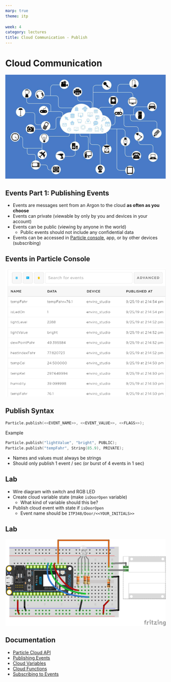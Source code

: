 ```yaml
---
marp: true
theme: itp

week: 4
category: lectures
title: Cloud Communication - Publish
---
```


<!-- headingDivider: 2 -->

# Cloud Communication
<img src="lecture_particle_cloud_publish.assets/iot_cloud.jpg" alt="iot_cloud" style="width:800px;" />



## Events Part 1: Publishing Events

* Events are messages sent from an Argon to the cloud **as often as you choose**
* Events can private (viewable by only by you and devices in your account) 
* Events can be public (viewing by anyone in the world)
  * Public events should not include any confidential data
* Events can be accessed in [Particle console]([https://console.particle.io/](https://console.particle.io/)), app, or by other devices (subscribing)

## Events in Particle Console

<img src="lecture_particle_cloud_publish.assets/1569446342143.png" alt="1569446342143" style="width:800px;" />



## Publish Syntax

```c++
Particle.publish(<<EVENT_NAME>>, <<EVENT_VALUE>>, <<FLAGS>>); 
```

Example

```c++
Particle.publish("lightValue", "bright", PUBLIC); 
Particle.publish("tempFahr", String(85.9), PRIVATE);
```

* Names and values must always be strings
* Should only publish 1 event / sec (or burst of 4 events in 1 sec)

## Lab

* Wire diagram with switch and RGB LED
* Create cloud variable state (make `isDoorOpen` variable)
  * What kind of variable should this be?
* Publish cloud event with state if `isDoorOpen`
  * Event name should be 
    `ITP348/Door/<<YOUR_INITIALS>>`

## Lab

<img src="lecture_particle_cloud_publish.assets/switch-magnetic-door_and_rgb_led_bb-1594972874666.png" style="width:600px;" />



## Documentation

* [Particle Cloud API](https://docs.particle.io/reference/device-os/firmware/argon/#cloud-functions)
* [Publishing Events](https://docs.particle.io/reference/device-os/firmware/argon/#particle-publish-)
* [Cloud Variables](https://docs.particle.io/reference/device-os/firmware/argon/#particle-variable-)
* [Cloud Functions](https://docs.particle.io/reference/device-os/firmware/argon/#particle-function-)
* [Subscribing to Events](https://docs.particle.io/reference/device-os/firmware/argon/#particle-subscribe-)
